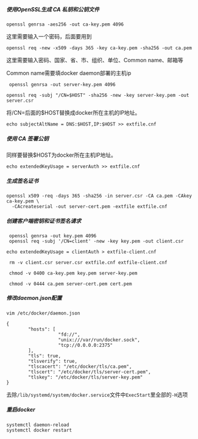 ##### 使用OpenSSL生成 CA 私钥和公钥文件

```
openssl genrsa -aes256 -out ca-key.pem 4096
```

这里需要输入一个密码，后面要用到

```
openssl req -new -x509 -days 365 -key ca-key.pem -sha256 -out ca.pem
```

这里需要输入密码、国家、省、市、组织、单位、Common name、邮箱等

Common name需要填docker daemon部署的主机ip

```
 openssl genrsa -out server-key.pem 4096
```

```
openssl req -subj "/CN=$HOST" -sha256 -new -key server-key.pem -out server.csr
```

将/CN=后面的$HOST替换成docker所在主机的IP地址。

```
echo subjectAltName = DNS:$HOST,IP:$HOST >> extfile.cnf
```

##### 使用 CA 签署公钥

同样要替换$HOST为docker所在主机IP地址。

```
echo extendedKeyUsage = serverAuth >> extfile.cnf
```

##### 生成签名证书

```
openssl x509 -req -days 365 -sha256 -in server.csr -CA ca.pem -CAkey ca-key.pem \
  -CAcreateserial -out server-cert.pem -extfile extfile.cnf
```

##### 创建客户端密钥和证书签名请求

```
 openssl genrsa -out key.pem 4096
 openssl req -subj '/CN=client' -new -key key.pem -out client.csr
```

```
echo extendedKeyUsage = clientAuth > extfile-client.cnf
```

```
 rm -v client.csr server.csr extfile.cnf extfile-client.cnf
```

```
 chmod -v 0400 ca-key.pem key.pem server-key.pem
```

```
 chmod -v 0444 ca.pem server-cert.pem cert.pem
```

##### 修改daemon.json配置

```
vim /etc/docker/daemon.json
```



```
{
        "hosts": [
                   "fd://",
                   "unix:///var/run/docker.sock",
                   "tcp://0.0.0.0:2375"
        ],
        "tls": true,
        "tlsverify": true,
        "tlscacert": "/etc/docker/tls/ca.pem",
        "tlscert": "/etc/docker/tls/server-cert.pem",
        "tlskey": "/etc/docker/tls/server-key.pem"
}

```

去除`/lib/systemd/system/docker.service`文件中`ExecStart`里全部的`-H`选项

##### 重启docker

```
systemctl daemon-reload
systemctl docker restart
```

